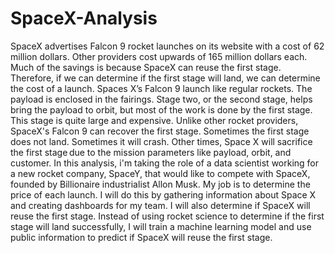 # SpaceX-Analysis

SpaceX advertises Falcon 9 rocket launches on its website with a cost of 62 million dollars. Other providers cost upwards of 165 million dollars each. Much of the savings is because SpaceX can reuse the first stage. Therefore, if we can determine if the first stage will land, we can determine the cost of a launch. Spaces X’s Falcon 9 launch like regular rockets. The payload is enclosed in the fairings. Stage two, or the second stage, helps bring the payload to orbit, but most of the work is done by the first stage. This stage is quite large and expensive. Unlike other rocket providers, SpaceX's Falcon 9 can recover the first stage. Sometimes the first stage does not land. Sometimes it will crash. Other times, Space X will sacrifice the first stage due to the mission parameters like payload, orbit, and customer. In this analysis, i'm taking the role of a data scientist working for a new rocket company, SpaceY, that would like to compete with SpaceX, founded by Billionaire industrialist Allon Musk. My job is to determine the price of each launch. I will do this by gathering information about Space X and creating dashboards for my team. I will also determine if SpaceX will reuse the first stage. Instead of using rocket science to determine if the first stage will land successfully, I will train a machine learning model and use public information to predict if SpaceX will reuse the first stage.
